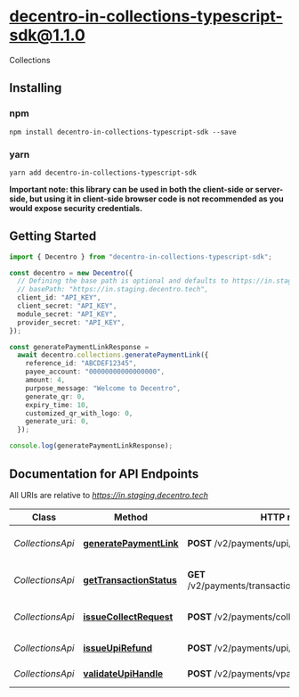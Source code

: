 # decentro-in-collections-typescript-sdk@1.1.0

Collections
## Installing

### npm
```
npm install decentro-in-collections-typescript-sdk --save
```

### yarn
```
yarn add decentro-in-collections-typescript-sdk
```

**Important note: this library can be used in both the client-side or server-side, but using it
in client-side browser code is not recommended as you would expose security credentials.**



## Getting Started

```typescript
import { Decentro } from "decentro-in-collections-typescript-sdk";

const decentro = new Decentro({
  // Defining the base path is optional and defaults to https://in.staging.decentro.tech
  // basePath: "https://in.staging.decentro.tech",
  client_id: "API_KEY",
  client_secret: "API_KEY",
  module_secret: "API_KEY",
  provider_secret: "API_KEY",
});

const generatePaymentLinkResponse =
  await decentro.collections.generatePaymentLink({
    reference_id: "ABCDEF12345",
    payee_account: "00000000000000000",
    amount: 4,
    purpose_message: "Welcome to Decentro",
    generate_qr: 0,
    expiry_time: 10,
    customized_qr_with_logo: 0,
    generate_uri: 0,
  });

console.log(generatePaymentLinkResponse);
```

## Documentation for API Endpoints

All URIs are relative to *https://in.staging.decentro.tech*

Class | Method | HTTP request | Description
------------ | ------------- | ------------- | -------------
*CollectionsApi* | [**generatePaymentLink**](docs/CollectionsApi.md#generatePaymentLink) | **POST** /v2/payments/upi/link | Generate payment link
*CollectionsApi* | [**getTransactionStatus**](docs/CollectionsApi.md#getTransactionStatus) | **GET** /v2/payments/transaction/{transaction_id}/status | Get transaction status
*CollectionsApi* | [**issueCollectRequest**](docs/CollectionsApi.md#issueCollectRequest) | **POST** /v2/payments/collection | Issue collect request
*CollectionsApi* | [**issueUpiRefund**](docs/CollectionsApi.md#issueUpiRefund) | **POST** /v2/payments/upi/refund | Issue UPI Refund
*CollectionsApi* | [**validateUpiHandle**](docs/CollectionsApi.md#validateUpiHandle) | **POST** /v2/payments/vpa/validate | Validate UPI handle

